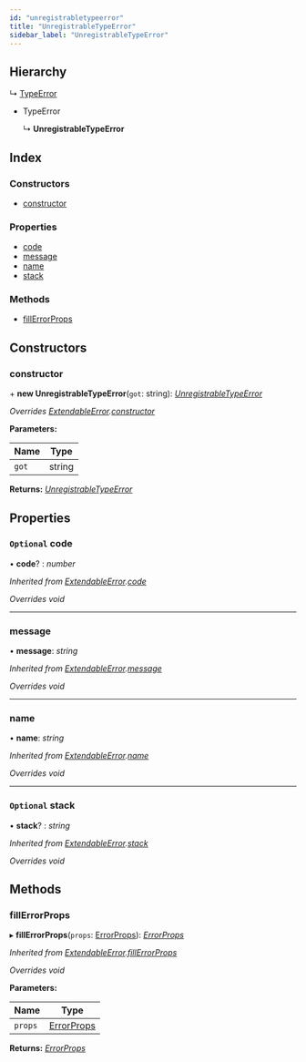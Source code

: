 ```yaml
---
id: "unregistrabletypeerror"
title: "UnregistrableTypeError"
sidebar_label: "UnregistrableTypeError"
---
```


## Hierarchy

  ↳ [TypeError](typeerror.md)

* TypeError

  ↳ **UnregistrableTypeError**

## Index

### Constructors

* [constructor](unregistrabletypeerror.md#constructor)

### Properties

* [code](unregistrabletypeerror.md#optional-code)
* [message](unregistrabletypeerror.md#message)
* [name](unregistrabletypeerror.md#name)
* [stack](unregistrabletypeerror.md#optional-stack)

### Methods

* [fillErrorProps](unregistrabletypeerror.md#fillerrorprops)

## Constructors

###  constructor

\+ **new UnregistrableTypeError**(`got`: string): *[UnregistrableTypeError](unregistrabletypeerror.md)*

*Overrides [ExtendableError](extendableerror.md).[constructor](extendableerror.md#constructor)*

**Parameters:**

Name | Type |
------ | ------ |
`got` | string |

**Returns:** *[UnregistrableTypeError](unregistrabletypeerror.md)*

## Properties

### `Optional` code

• **code**? : *number*

*Inherited from [ExtendableError](extendableerror.md).[code](extendableerror.md#optional-code)*

*Overrides void*

___

###  message

• **message**: *string*

*Inherited from [ExtendableError](extendableerror.md).[message](extendableerror.md#message)*

*Overrides void*

___

###  name

• **name**: *string*

*Inherited from [ExtendableError](extendableerror.md).[name](extendableerror.md#name)*

*Overrides void*

___

### `Optional` stack

• **stack**? : *string*

*Inherited from [ExtendableError](extendableerror.md).[stack](extendableerror.md#optional-stack)*

*Overrides void*

## Methods

###  fillErrorProps

▸ **fillErrorProps**(`props`: [ErrorProps](../modules/types.md#errorprops)): *[ErrorProps](../modules/types.md#errorprops)*

*Inherited from [ExtendableError](extendableerror.md).[fillErrorProps](extendableerror.md#fillerrorprops)*

*Overrides void*

**Parameters:**

Name | Type |
------ | ------ |
`props` | [ErrorProps](../modules/types.md#errorprops) |

**Returns:** *[ErrorProps](../modules/types.md#errorprops)*
